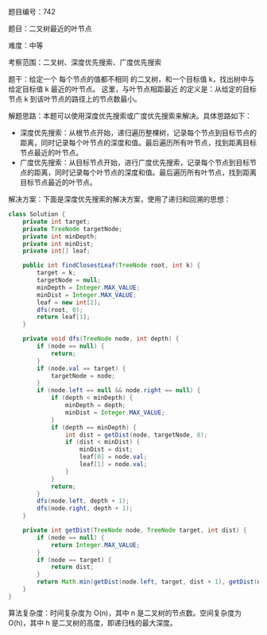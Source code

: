 题目编号：742

题目：二叉树最近的叶节点

难度：中等

考察范围：二叉树、深度优先搜索、广度优先搜索

题干：给定一个 每个节点的值都不相同 的二叉树，和一个目标值 k，找出树中与给定目标值 k 最近的叶节点。 
这里，与叶节点相距最近 的定义是：从给定的目标节点 k 到该叶节点的路径上的节点数最小。

解题思路：本题可以使用深度优先搜索或广度优先搜索来解决。具体思路如下：

- 深度优先搜索：从根节点开始，递归遍历整棵树，记录每个节点到目标节点的距离，同时记录每个叶节点的深度和值。最后遍历所有叶节点，找到距离目标节点最近的叶节点。
- 广度优先搜索：从目标节点开始，进行广度优先搜索，记录每个节点到目标节点的距离，同时记录每个叶节点的深度和值。最后遍历所有叶节点，找到距离目标节点最近的叶节点。

解决方案：下面是深度优先搜索的解决方案，使用了递归和回溯的思想：

```java
class Solution {
    private int target;
    private TreeNode targetNode;
    private int minDepth;
    private int minDist;
    private int[] leaf;

    public int findClosestLeaf(TreeNode root, int k) {
        target = k;
        targetNode = null;
        minDepth = Integer.MAX_VALUE;
        minDist = Integer.MAX_VALUE;
        leaf = new int[2];
        dfs(root, 0);
        return leaf[1];
    }

    private void dfs(TreeNode node, int depth) {
        if (node == null) {
            return;
        }
        if (node.val == target) {
            targetNode = node;
        }
        if (node.left == null && node.right == null) {
            if (depth < minDepth) {
                minDepth = depth;
                minDist = Integer.MAX_VALUE;
            }
            if (depth == minDepth) {
                int dist = getDist(node, targetNode, 0);
                if (dist < minDist) {
                    minDist = dist;
                    leaf[0] = node.val;
                    leaf[1] = node.val;
                }
            }
            return;
        }
        dfs(node.left, depth + 1);
        dfs(node.right, depth + 1);
    }

    private int getDist(TreeNode node, TreeNode target, int dist) {
        if (node == null) {
            return Integer.MAX_VALUE;
        }
        if (node == target) {
            return dist;
        }
        return Math.min(getDist(node.left, target, dist + 1), getDist(node.right, target, dist + 1));
    }
}
```

算法复杂度：时间复杂度为 O(n)，其中 n 是二叉树的节点数。空间复杂度为 O(h)，其中 h 是二叉树的高度，即递归栈的最大深度。